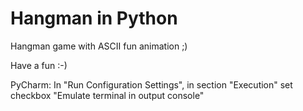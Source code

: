 # Hangman in Python

Hangman game with ASCII fun animation ;)

Have a fun :-)


PyCharm:
In "Run Configuration Settings", in section "Execution" set checkbox "Emulate terminal in output console"
